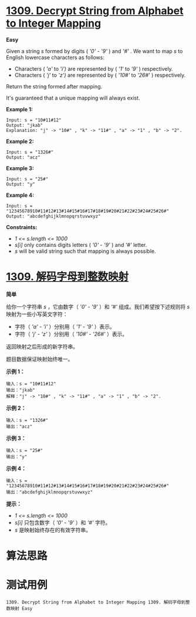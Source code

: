 # [1309. Decrypt String from Alphabet to Integer Mapping][enTitle]

**Easy**

Given a string  *s*  formed by digits ( *'0'*  -  *'9'* ) and  *'#'*  . We want to map  *s*  to English lowercase characters as follows:

- Characters ( *'a'*  to  *'i')*  are represented by ( *'1'*  to  *'9'* ) respectively. 
- Characters ( *'j'*  to  *'z')*  are represented by ( *'10#'*  to  *'26#'* ) respectively. 

Return the string formed after mapping.

It's guaranteed that a unique mapping will always exist.



**Example 1:** 

```
Input: s = "10#11#12"
Output: "jkab"
Explanation: "j" -> "10#" , "k" -> "11#" , "a" -> "1" , "b" -> "2".

```

**Example 2:** 

```
Input: s = "1326#"
Output: "acz"

```

**Example 3:** 

```
Input: s = "25#"
Output: "y"

```

**Example 4:** 

```
Input: s = "12345678910#11#12#13#14#15#16#17#18#19#20#21#22#23#24#25#26#"
Output: "abcdefghijklmnopqrstuvwxyz"

```



**Constraints:** 

-  *1 <= s.length <= 1000*  
-  *s[i]*  only contains digits letters ( *'0'* - *'9'* ) and  *'#'*  letter. 
-  *s*  will be valid string such that mapping is always possible.


# [1309. 解码字母到整数映射][cnTitle]

**简单**

给你一个字符串  *s* ，它由数字（ *'0'*  -  *'9'* ）和  *'#'*  组成。我们希望按下述规则将  *s*  映射为一些小写英文字符：

- 字符（ *'a'*  -  *'i'* ）分别用（ *'1'*  -  *'9'* ）表示。 
- 字符（ *'j'*  -  *'z'* ）分别用（ *'10#'*  -  *'26#'* ）表示。 

返回映射之后形成的新字符串。

题目数据保证映射始终唯一。



**示例 1：** 

```
输入：s = "10#11#12"
输出："jkab"
解释："j" -> "10#" , "k" -> "11#" , "a" -> "1" , "b" -> "2".

```

**示例 2：** 

```
输入：s = "1326#"
输出："acz"

```

**示例 3：** 

```
输入：s = "25#"
输出："y"

```

**示例 4：** 

```
输入：s = "12345678910#11#12#13#14#15#16#17#18#19#20#21#22#23#24#25#26#"
输出："abcdefghijklmnopqrstuvwxyz"

```



**提示：** 

-  *1 <= s.length <= 1000*  
-  *s[i]*  只包含数字（ *'0'* - *'9'* ）和  *'#'*  字符。 
-  *s*  是映射始终存在的有效字符串。




# 算法思路

# 测试用例
```
1309. Decrypt String from Alphabet to Integer Mapping 1309. 解码字母到整数映射 Easy
```

[enTitle]: https://leetcode.com/problems/decrypt-string-from-alphabet-to-integer-mapping/
[cnTitle]: https://leetcode-cn.com/problems/decrypt-string-from-alphabet-to-integer-mapping/
